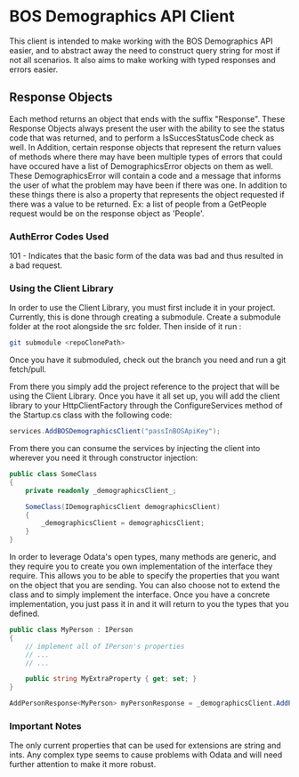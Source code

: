 # BOS Demographics API Client

This client is intended to make working with the BOS Demographics API easier, and to abstract away the need to construct query string for most if not all scenarios. It also aims to make working with typed responses and errors easier.

## Response Objects

Each method returns an object that ends with the suffix "Response". These Response Objects always present the user with the ability to see the status code that was returned, and to perform a IsSuccesStatusCode check as well. In Addition, certain response objects that represent the return values of methods where there may have been multiple types of errors that could have occured have a list of DemographicsError objects on them as well. These DemographicsError will contain a code and a message that informs the user of what the problem may have been if there was one. In addition to these things there is also a property that represents the object requested if there was a value to be returned. Ex: a list of people from a GetPeople request would be on the response object as 'People'.

### AuthError Codes Used

 101 - Indicates that the basic form of the data was bad and thus resulted in a bad request.

### Using the Client Library

 In order to use the Client Library, you must first include it in your project. Currently, this is done through creating a submodule. Create a submodule folder at the root alongside the src folder. Then inside of it run : 

 ```bash
git submodule <repoClonePath>
 ```

 Once you have it submoduled, check out the branch you need and run a git fetch/pull.

 From there you simply add the project reference to the project that will be using the Client Library. Once you have it all set up, you will add the client library to your HttpClientFactory through the ConfigureServices method of the Startup.cs class with the following code:

```csharp
services.AddBOSDemographicsClient("passInBOSApiKey");
```

From there you can consume the services by injecting the client into wherever you need it through constructor injection:

```csharp
public class SomeClass
{
    private readonly _demographicsClient_;

    SomeClass(IDemographicsClient demographicsClient)
    {
        _demographicsClient = demographicsClient;
    }
}
```

In order to leverage Odata's open types, many methods are generic, and they require you to create you own implementation of the interface they require. This allows you to be able to specify the properties that you want on the object that you are sending. You can also choose not to extend the class and to simply implement the interface. Once you have a concrete implementation, you just pass it in and it will return to you the types that you defined.

```csharp
public class MyPerson : IPerson
{
    // implement all of IPerson's properties
    // ...
    // ...

    public string MyExtraProperty { get; set; }
}

AddPersonResponse<MyPerson> myPersonResponse = _demographicsClient.AddPerson<MyPerson>(new MyPerson());
```

### Important Notes

The only current properties that can be used for extensions are string and ints. Any complex type seems to cause problems with Odata and will need further attention to make it more robust.